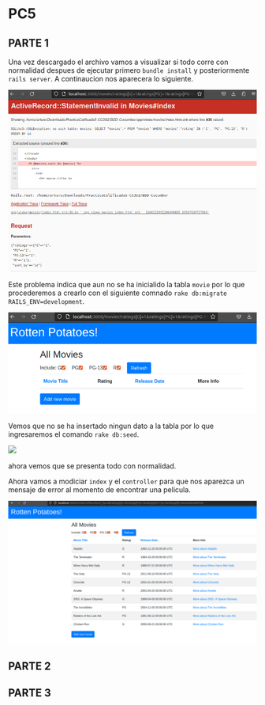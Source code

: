 # PC5
## PARTE 1
Una vez descargado el archivo vamos a visualizar si todo corre con normalidad despues de ejecutar primero `bundle install` y posteriormente `rails server`. A continaucion nos aparecera lo siguiente. 

![](https://github.com/Kinartb/PC5/blob/main/Imagenes/ini0.png)

Este problema indica que aun no se ha inicialido la tabla `movie` por lo que procederemos a crearlo con el siguiente comnado `rake db:migrate RAILS_ENV=development`.

![](https://github.com/Kinartb/PC5/blob/main/Imagenes/ini1.png)

Vemos que no se ha insertado ningun dato a la tabla por lo que ingresaremos el comando `rake db:seed`.

![](https://github.com/Kinartb/PC5/blob/main/Imagenes/ini2.png)

ahora vemos que se presenta todo con normalidad.

Ahora vamos a modiciar `index` y el `controller` para que nos aparezca un mensaje de error al momento de encontrar una pelicula.

![](https://github.com/Kinartb/PC5/blob/main/Imagenes/ini3.png)


## PARTE 2

## PARTE 3
